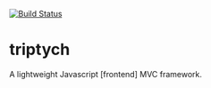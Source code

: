 [![Build Status](https://travis-ci.org/bjnortier/triptych.svg?branch=master)](https://travis-ci.org/bjnortier/triptych)

# triptych

A lightweight Javascript [frontend] MVC framework.
